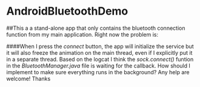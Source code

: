 # AndroidBluetoothDemo
##This a a stand-alone app that only contains the bluetooth connection function from my main application. Right now the problem is:

####When I press the _connect_ button, the app will initialize the service but it will also freeze the animation on the main thread, even if I explicitly put it in a separate thread. Based on the logcat I think the _sock.connect()_ funtion in the _BluetoothManager.java_ file is waiting for the callback. How should I implement to make sure everything runs in the background? Any help are welcome! Thanks
